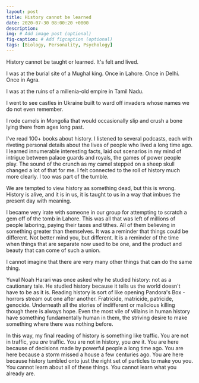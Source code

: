 ```yaml
---
layout: post
title: History cannot be learned
date: 2020-07-30 08:00:20 +0800
description: 
img: # Add image post (optional)
fig-caption: # Add figcaption (optional)
tags: [Biology, Personality, Psychology]
---
```


History cannot be taught or learned. It's felt and lived.

I was at the burial site of a Mughal king. Once in Lahore. Once in Delhi. Once in Agra.

I was at the ruins of a millenia-old empire in Tamil Nadu.

I went to see castles in Ukraine built to ward off invaders whose names we do not even remember.

I rode camels in Mongolia that would occasionally slip and crush a bone lying there from ages long past.

I've read 100+ books about history. I listened to several podcasts, each with riveting personal details about the lives of people who lived a long time ago. I learned innumerable interesting facts, laid out scenarios in my mind of intrigue between palace guards and royals, the games of power people play. The sound of the crunch as my camel stepped on a sheep skull changed a lot of that for me. I felt connected to the roll of history much more clearly. I too was part of the tumble.

We are tempted to view history as something dead, but this is wrong. History is alive, and it is in us, it is taught to us in a way that imbues the present day with meaning.

I became very irate with someone in our group for attempting to scratch a gem off of the tomb in Lahore. This was all that was left of millions of people laboring, paying their taxes and tithes. All of them believing in something greater than themselves. It was a reminder that things could be different. Not better mind you, but different. It is a reminder of the time when things that are separate now used to be one, and the product and beauty that can come of such a union.

I cannot imagine that there are very many other things that can do the same thing.

Yuval Noah Harari was once asked why he studied history: not as a cautionary tale. He studied history because it tells us the world doesn't have to be as it is. Reading history is sort of like opening Pandora's Box - horrors stream out one after another. Fratricide, matricide, patricide, genocide. Underneath all the stories of indifferent or malicious killing though there is always hope. Even the most vile of villains in human history have something fundamentally human in them, the striving desire to make something where there was nothing before.

In this way, my final reading of history is something like traffic. You are not in traffic, you _are_ traffic. You are not in history, you _are_ it. You are here because of decisions made by powerful people a long time ago. You are here because a storm missed a house a few centuries ago. You are here because history tumbled onto just the right set of particles to make you you. You cannot learn about all of these things. You cannot learn what you already are.
